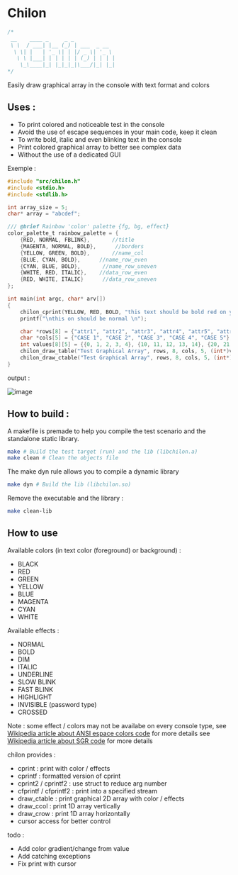 Chilon
======
``` C
/*
 __    ____ _     _ _             
 \ \  / ___| |__ (_) | ___  _ __  
  \ \| |   | '_ \| | |/ _ \| '_ \ 
   \ \ |___| | | | | | (_) | | | |
    \_\____|_| |_|_|_|\___/|_| |_|
*/                                               
```

Easily draw graphical array in the console with text format and colors

Uses :
------
- To print colored and noticeable test in the console
- Avoid the use of escape sequences in your main code, keep it clean
- To write bold, italic and even blinking text in the console
- Print colored graphical array to better see complex data
- Without the use of a dedicated GUI

Exemple :
``` C
#include "src/chilon.h"
#include <stdio.h>
#include <stdlib.h>

int array_size = 5;
char* array = "abcdef";

/// @brief Rainbow 'color' palette {fg, bg, effect}
color_palette_t rainbow_palette = {
    {RED, NORMAL, FBLINK},       //title
    {MAGENTA, NORMAL, BOLD},      //borders
    {YELLOW, GREEN, BOLD},       //name_col
    {BLUE, CYAN, BOLD},      //name_row_even
    {CYAN, BLUE, BOLD},       //name_row_uneven
    {WHITE, RED, ITALIC},    //data_row_even
    {RED, WHITE, ITALIC}      //data_row_uneven
};

int main(int argc, char* arv[])
{
    chilon_cprint(YELLOW, RED, BOLD, "this text should be bold red on yellow");
    printf("\nthis on should be normal \n");

    char *rows[8] = {"attr1", "attr2", "attr3", "attr4", "attr5", "attr6", "attr7", "attr8"};
    char *cols[5] = {"CASE 1", "CASE 2", "CASE 3", "CASE 4", "CASE 5"};
    int values[8][5] = {{0, 1, 2, 3, 4}, {10, 11, 12, 13, 14}, {20, 21, 22, 23, 24}, {30, 31, 32, 33, 34}, {40, 41, 42, 43, 44}, {50, 51, 52, 53, 54}, {60, 61, 62, 63, 64}, {70, 71, 72, 73, 74}};
    chilon_draw_table("Test Graphical Array", rows, 8, cols, 5, (int*)values, 6);
    chilon_draw_ctable("Test Graphical Array", rows, 8, cols, 5, (int*)values, 6, &rainbow_palette);
}
```

output : 

![image](https://user-images.githubusercontent.com/58636597/207298585-d84d04a7-813c-405e-b04c-9afd4871672a.png)

How to build :
--------------

A makefile is premade to help you compile the test scenario and the standalone static library.
``` bash
make # Build the test target (run) and the lib (libchilon.a)
make clean # Clean the objects file
```

The make dyn rule allows you to compile a dynamic library
``` bash
make dyn # Build the lib (libchilon.so)
```

Remove the executable and the library :
``` bash
make clean-lib
```

How to use
----------

Available colors (in text color (foreground) or background) :
- BLACK
- RED
- GREEN
- YELLOW
- BLUE
- MAGENTA
- CYAN
- WHITE

Available effects :
- NORMAL
- BOLD
- DIM
- ITALIC
- UNDERLINE
- SLOW BLINK
- FAST BLINK
- HIGHLIGHT
- INVISIBLE (password type)
- CROSSED

Note : some effect / colors may not be availabe on every console type, 
see [Wikipedia article about ANSI espace colors code](http://en.wikipedia.org/wiki/ANSI_escape_code#Colors) for more details
see [Wikipedia article about SGR code](https://en.wikipedia.org/wiki/ANSI_escape_code#SGR) for more details

chilon provides : 
- cprint : print with color / effects
- cprintf : formatted version of cprint
- cprint2 / cprintf2 : use struct to reduce arg number
- cfprintf / cfprintf2 : print into a specified stream
- draw_ctable : print graphical 2D array with color / effects
- draw_ccol : print 1D array vertically
- draw_crow : print 1D array horizontally 
- cursor access for better control
  
todo :
- Add color gradient/change from value
- Add catching exceptions
- Fix print with cursor
